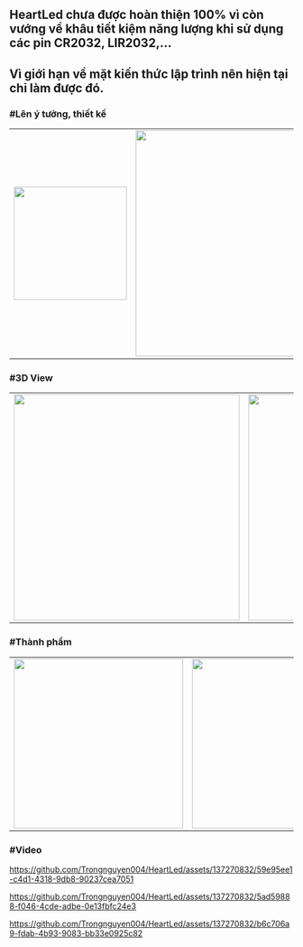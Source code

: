 ## HeartLed chưa được hoàn thiện 100% vì còn vướng về khâu tiết kiệm năng lượng khi sử dụng các pin CR2032, LIR2032,...
## Vì giới hạn về mặt kiến thức lập trình nên hiện tại chỉ làm được đó.

### #Lên ý tưởng, thiết kế 
<p align="center">
  <table>
    <tr>
      <td>
        <img src="https://github.com/Trongnguyen004/HeartLed/assets/137270832/a047fb6e-9bc2-4a9c-9f4e-23dc0d89315b" width="200">
      </td>
      <td>
        <img src="https://github.com/Trongnguyen004/HeartLed/assets/137270832/6cb0f90f-80c7-4dca-aa2f-bb484680b2cb"  width="400">
      </td>
      <td>
        <img src="https://github.com/Trongnguyen004/HeartLed/assets/137270832/7e35a8c7-8c3b-45da-b485-09fb7822413e"  width="400">
      </td>
    </tr>
  </table>
</p>

### #3D View
<p align="center">
  <table>
    <tr>
      <td>
        <img src="https://github.com/Trongnguyen004/HeartLed/assets/137270832/770bbeb3-b1fb-41ff-8af0-4942ada6006a" width="400">
      </td>
      <td>
        <img src="https://github.com/Trongnguyen004/HeartLed/assets/137270832/942c4505-0a7b-4dc6-8f47-6afe9bda2bb3"  width="400">
      </td>
      <td>
        <img src="https://github.com/Trongnguyen004/HeartLed/assets/137270832/7551828f-1c9c-4e20-b4e3-3ec0c49085bc"  width="400">
      </td>
    </tr>
  </table>
</p>


### #Thành phẩm 
<p align="center">
  <table>
    <tr>
      <td>
        <img src="https://github.com/Trongnguyen004/HeartLed/assets/137270832/7a31ca8a-16d1-4311-aa3d-ac6791a85451"  width="300">
      </td>
      <td>
        <img src="https://github.com/Trongnguyen004/HeartLed/assets/137270832/33bbbbb3-ec34-4b4c-ba9e-6c7e20d30f75"  width="300">
      </td>
      <td>
        <img src="https://github.com/Trongnguyen004/HeartLed/assets/137270832/5f54b39d-7596-4a68-bbfb-738573960486"  width="300">
      </td>
    </tr>
  </table>
</p>

### #Video
https://github.com/Trongnguyen004/HeartLed/assets/137270832/59e95ee1-c4d1-4318-9db8-90237cea7051

https://github.com/Trongnguyen004/HeartLed/assets/137270832/5ad59888-f046-4cde-adbe-0e13fbfc24e3

https://github.com/Trongnguyen004/HeartLed/assets/137270832/b6c706a9-fdab-4b93-9083-bb33e0925c82

